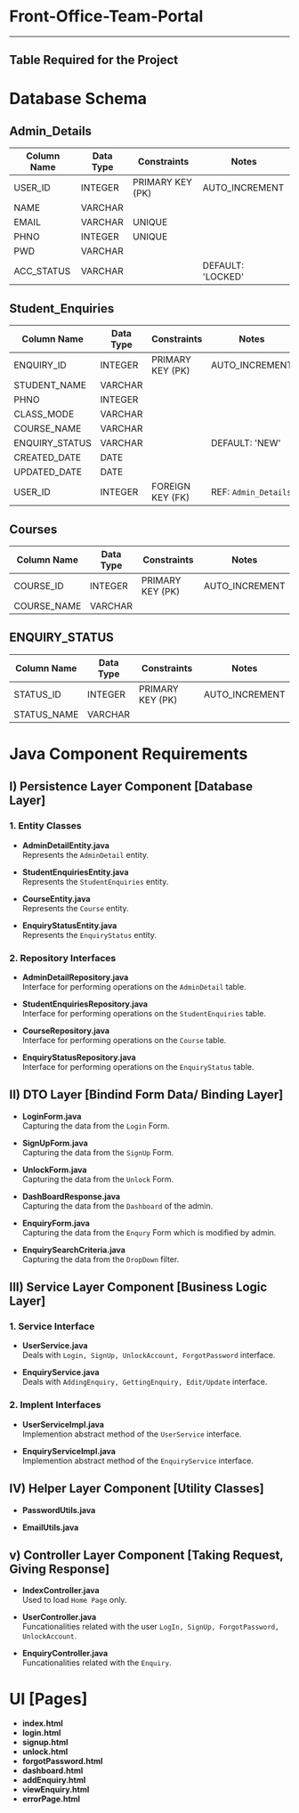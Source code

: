 # Front-Office-Team-Portal

---------------------------------------------------
Table Required for the Project
---------------------------------------------------

# Database Schema

## Admin_Details
| Column Name  | Data Type | Constraints        | Notes              |
|--------------|-----------|-------------------|--------------------|
| USER_ID      | INTEGER   | PRIMARY KEY (PK)   | AUTO_INCREMENT     |
| NAME         | VARCHAR   |                   |                    |
| EMAIL        | VARCHAR   | UNIQUE             |                    |
| PHNO         | INTEGER   | UNIQUE             |                    |
| PWD          | VARCHAR   |                   |                    |
| ACC_STATUS   | VARCHAR   |                   | DEFAULT: 'LOCKED'  |

## Student_Enquiries
| Column Name      | Data Type | Constraints        | Notes              |
|------------------|-----------|-------------------|--------------------|
| ENQUIRY_ID       | INTEGER   | PRIMARY KEY (PK)   | AUTO_INCREMENT     |
| STUDENT_NAME     | VARCHAR   |                   |                    |
| PHNO             | INTEGER   |                   |                    |
| CLASS_MODE       | VARCHAR   |                   |                    |
| COURSE_NAME      | VARCHAR   |                   |                    |
| ENQUIRY_STATUS   | VARCHAR   |                   | DEFAULT: 'NEW'     |
| CREATED_DATE     | DATE      |                   |                    |
| UPDATED_DATE     | DATE      |                   |                    |
| USER_ID          | INTEGER   | FOREIGN KEY (FK)  | REF: `Admin_Details` |

## Courses
| Column Name  | Data Type | Constraints        | Notes              |
|--------------|-----------|-------------------|--------------------|
| COURSE_ID    | INTEGER   | PRIMARY KEY (PK)   | AUTO_INCREMENT     |
| COURSE_NAME  | VARCHAR   |                   |                    |

## ENQUIRY_STATUS
| Column Name  | Data Type | Constraints        | Notes              |
|--------------|-----------|-------------------|--------------------|
| STATUS_ID    | INTEGER   | PRIMARY KEY (PK)   | AUTO_INCREMENT     |
| STATUS_NAME  | VARCHAR   |                   |                    |


# Java Component Requirements

## I) Persistence Layer Component [Database Layer]

### 1. Entity Classes
- **AdminDetailEntity.java**  
  Represents the `AdminDetail` entity.

- **StudentEnquiriesEntity.java**  
  Represents the `StudentEnquiries` entity.

- **CourseEntity.java**  
  Represents the `Course` entity.

- **EnquiryStatusEntity.java**  
  Represents the `EnquiryStatus` entity.

### 2. Repository Interfaces
- **AdminDetailRepository.java**  
  Interface for performing operations on the `AdminDetail` table.

- **StudentEnquiriesRepository.java**  
  Interface for performing operations on the `StudentEnquiries` table.

- **CourseRepository.java**  
  Interface for performing operations on the `Course` table.

- **EnquiryStatusRepository.java**  
  Interface for performing operations on the `EnquiryStatus` table.

## II) DTO Layer [Bindind Form Data/ Binding Layer]  

- **LoginForm.java**  
  Capturing the data from the `Login` Form.

- **SignUpForm.java**  
  Capturing the data from the `SignUp` Form.

- **UnlockForm.java**  
  Capturing the data from the `Unlock` Form.

- **DashBoardResponse.java**  
  Capturing the data from the `Dashboard` of the admin.

- **EnquiryForm.java**  
  Capturing the data from the `Enqury` Form which is modified by admin.

- **EnquirySearchCriteria.java**  
  Capturing the data from the `DropDown` filter.

## III) Service Layer Component [Business Logic Layer]

### 1. Service Interface
- **UserService.java**  
  Deals with `Login, SignUp, UnlockAccount, ForgotPassword` interface.

- **EnquiryService.java**  
  Deals with `AddingEnquiry, GettingEnquiry, Edit/Update` interface.

### 2. Implent Interfaces
- **UserServiceImpl.java**  
  Implemention abstract method of the `UserService` interface.

- **EnquiryServiceImpl.java**  
  Implemention abstract method of the `EnquiryService` interface.


## IV) Helper Layer Component [Utility Classes]
- **PasswordUtils.java** 

- **EmailUtils.java**  


## v) Controller Layer Component [Taking Request, Giving Response]

- **IndexController.java**  
  Used to load `Home Page` only.

- **UserController.java**  
  Funcationalities related with the user `LogIn, SignUp, ForgotPassword, UnlockAccount`.

- **EnquiryController.java**  
  Funcationalities related with the `Enquiry`.  



# UI [Pages]
- **index.html** 
- **login.html** 
- **signup.html** 
- **unlock.html** 
- **forgotPassword.html** 
- **dashboard.html** 
- **addEnquiry.html** 
- **viewEnquiry.html** 
- **errorPage.html** 



